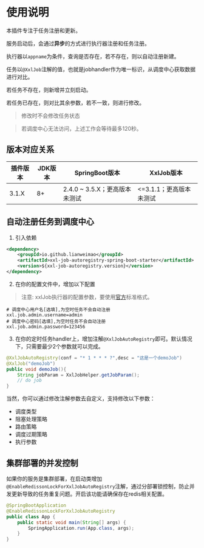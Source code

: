 # 使用说明

本插件专注于任务注册和更新。

服务启动后，会通过**异步**的方式进行执行器注册和任务注册。

执行器以`appname`为条件，查询是否存在，若不存在，则以自动注册新建。

任务以`@XxlJob`注解的值，也就是jobhandler作为唯一标识，从调度中心获取数据进行对比。

若任务不存在，则新增并立刻启动。

若任务已存在，则对比其余参数，若不一致，则进行修改。

> 修改时不会修改任务状态

> 若调度中心无法访问，上述工作会等待最多120秒。

## 版本对应关系

| 插件版本  | JDK版本 | SpringBoot版本          | XxlJob版本        |
|-------|-------|-----------------------|-----------------|
| 3.1.X | 8+    | 2.4.0 ~ 3.5.X；更高版本未测试 | <=3.1.1；更高版本未测试 |

## 自动注册任务到调度中心

1. 引入依赖

~~~xml
<dependency>
    <groupId>io.github.lianweimao</groupId>
    <artifactId>xxl-job-autoregistry-spring-boot-starter</artifactId>
    <version>${xxl-job-autoregistry.version}</version>
</dependency>
~~~

2. 在你的配置文件中，增加以下配置

> 注意: xxlJob执行器的配置参数，要使用[官方](https://www.xuxueli.com/xxl-job/)标准格式。

~~~properties
# 调度中心用户名[选填],为空时任务不会自动注册
xxl.job.admin.username=admin
# 调度中心密码[选填],为空时任务不会自动注册
xxl.job.admin.password=123456
~~~

3. 在你的定时任务handler上，增加注解`@XxlJobAutoRegistry`即可。默认情况下，只需要最少2个参数就可以完成。

~~~java
@XxlJobAutoRegistry(conf = "* 1 * * * ?",desc = "这是一个demoJob")
@XxlJob("demoJob")
public void demoJob(){
    String jobParam = XxlJobHelper.getJobParam();
    // do job
}
~~~

当然，你可以通过修改注解参数去自定义，支持修改以下参数：

* 调度类型
* 阻塞处理策略
* 路由策略
* 调度过期策略
* 执行参数

## 集群部署的并发控制

如果你的服务是集群部署，在启动类增加`@EnableRedissonLockForXxlJobAutoRegistry`注解，通过分部署锁控制，防止并发更新导致的任务重复问题。开启该功能请确保存在redis相关配置。
~~~java
@SpringBootApplication
@EnableRedissonLockForXxlJobAutoRegistry
public class App {
    public static void main(String[] args) {
        SpringApplication.run(App.class, args);
    }
}
~~~